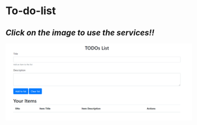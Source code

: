 # To-do-list

## *Click on the image to use the services!!*

[![image](/ss.png)](https://qwerty-123456-ui.github.io/to-do-list/project2.html)
